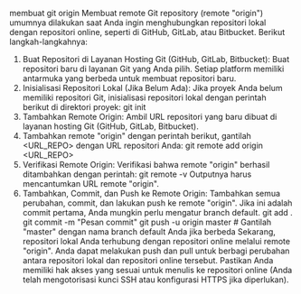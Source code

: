 membuat git origin 
Membuat remote Git repository (remote "origin") umumnya dilakukan saat Anda ingin menghubungkan repositori lokal dengan repositori online, seperti di GitHub, GitLab, atau Bitbucket. Berikut langkah-langkahnya:
1. Buat Repositori di Layanan Hosting Git (GitHub, GitLab, Bitbucket):
    Buat repositori baru di layanan Git yang Anda pilih. Setiap platform memiliki antarmuka yang berbeda untuk membuat repositori baru.
2. Inisialisasi Repositori Lokal (Jika Belum Ada):
    Jika proyek Anda belum memiliki repositori Git, inisialisasi repositori lokal dengan perintah berikut di direktori proyek:
            git init
3. Tambahkan Remote Origin:
     Ambil URL repositori yang baru dibuat di layanan hosting Git (GitHub, GitLab, Bitbucket).
4. Tambahkan remote "origin" dengan perintah berikut, gantilah <URL_REPO> dengan URL repositori Anda:
            git remote add origin <URL_REPO>
5. Verifikasi Remote Origin:
      Verifikasi bahwa remote "origin" berhasil ditambahkan dengan perintah:
            git remote -v
      Outputnya harus mencantumkan URL remote "origin".
6. Tambahkan, Commit, dan Push ke Remote Origin:
   Tambahkan semua perubahan, commit, dan lakukan push ke remote "origin". Jika ini adalah commit pertama, Anda mungkin perlu mengatur branch default.
            git add .
            git commit -m "Pesan commit"
            git push -u origin master  # Gantilah "master" dengan nama branch default Anda jika berbeda
Sekarang, repositori lokal Anda terhubung dengan repositori online melalui remote "origin". Anda dapat melakukan push dan pull untuk berbagi perubahan antara repositori lokal dan repositori online tersebut. Pastikan Anda memiliki hak akses yang sesuai untuk menulis ke repositori online (Anda telah mengotorisasi kunci SSH atau konfigurasi HTTPS jika diperlukan).





